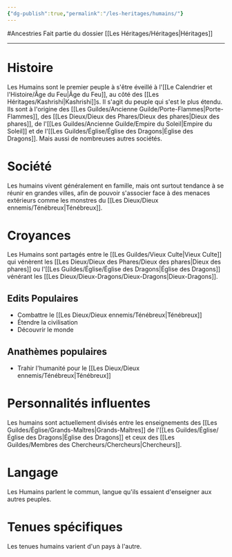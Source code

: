 ```yaml
---
{"dg-publish":true,"permalink":"/les-heritages/humains/"}
---
```


#Ancestries 
Fait partie du dossier [[Les Héritages/Héritages\|Héritages]]

-------

# Histoire
Les Humains sont le premier peuple à s'être éveillé à l'[[Le Calendrier et l'Histoire/Âge du Feu\|Âge du Feu]], au côté des [[Les Héritages/Kashrishi\|Kashrishi]]s. Il s'agit du peuple qui s'est le plus étendu. Ils sont à l'origine des [[Les Guildes/Ancienne Guilde/Porte-Flammes\|Porte-Flammes]], des [[Les Dieux/Dieux des Phares/Dieux des phares\|Dieux des phares]], de l'[[Les Guildes/Ancienne Guilde/Empire du Soleil\|Empire du Soleil]] et de l'[[Les Guildes/Église/Église des Dragons\|Église des Dragons]]. Mais aussi de nombreuses autres sociétés.
# Société
Les humains vivent généralement en famille, mais ont surtout tendance à se réunir en grandes villes, afin de pouvoir s'associer face à des menaces extérieurs comme les monstres du [[Les Dieux/Dieux ennemis/Ténébreux\|Ténébreux]].
# Croyances
Les Humains sont partagés entre le [[Les Guildes/Vieux Culte\|Vieux Culte]] qui vénèrent les [[Les Dieux/Dieux des Phares/Dieux des phares\|Dieux des phares]] ou l'[[Les Guildes/Église/Église des Dragons\|Église des Dragons]] vénérant les [[Les Dieux/Dieux-Dragons/Dieux-Dragons\|Dieux-Dragons]].
## Edits Populaires
- Combattre le [[Les Dieux/Dieux ennemis/Ténébreux\|Ténébreux]]
- Étendre la civilisation
- Découvrir le monde
## Anathèmes populaires
- Trahir l'humanité pour le [[Les Dieux/Dieux ennemis/Ténébreux\|Ténébreux]]
# Personnalités influentes
Les humains sont actuellement divisés entre les enseignements des [[Les Guildes/Église/Grands-Maîtres\|Grands-Maîtres]] de l'[[Les Guildes/Église/Église des Dragons\|Église des Dragons]] et ceux des [[Les Guildes/Membres des Chercheurs/Chercheurs\|Chercheurs]].
# Langage
Les Humains parlent le commun, langue qu'ils essaient d'enseigner aux autres peuples.
# Tenues spécifiques
Les tenues humains varient d'un pays à l'autre.